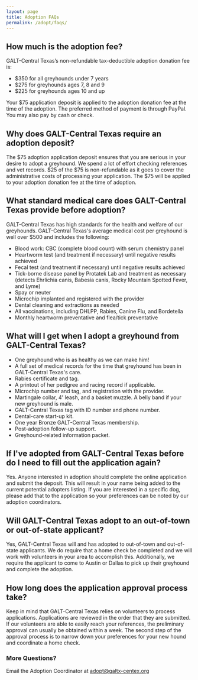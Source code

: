 ```yaml
---
layout: page
title: Adoption FAQs
permalink: /adopt/faqs/
---
```


## How much is the adoption fee?
GALT-Central Texas’s non-refundable tax-deductible adoption donation fee is:

* $350 for all greyhounds under 7 years
* $275 for greyhounds ages 7, 8 and 9
* $225 for greyhounds ages 10 and up

Your $75 application deposit is applied to
the adoption donation fee at the time of the adoption. The preferred method of
payment is through PayPal.  You may also pay by cash or check.

## Why does GALT-Central Texas require an adoption deposit?
The $75 adoption application deposit ensures that you are serious in your
desire to adopt a greyhound. We spend a lot of effort checking references and
vet records. $25 of the $75 is non-refundable as it goes to cover the
administrative costs of processing your application. The $75 will be applied to
your adoption donation fee at the time of adoption.

## What standard medical care does GALT-Central Texas provide before adoption?
GALT-Central Texas has high standards for the health and welfare of our
greyhounds. GALT-Central Texas's average medical cost per greyhound is well
over $500 and includes the following: 

* Blood work: CBC (complete blood count) with serum chemistry panel
* Heartworm test (and treatment if necessary) until negative results achieved
* Fecal test (and treatment if necessary) until negative results achieved
* Tick-borne disease panel by Protatek Lab and treatment as necessary (detects Ehrlichia canis, Babesia canis, Rocky Mountain Spotted Fever, and Lyme)
* Spay or neuter
* Microchip implanted and registered with the provider
* Dental cleaning and extractions as needed
* All vaccinations, including DHLPP, Rabies, Canine Flu, and Bordetella
* Monthly heartworm preventative and flea/tick preventative

## What will I get when I adopt a greyhound from GALT-Central Texas?
* One greyhound who is as healthy as we can make him!
* A full set of medical records for the time that greyhound has been in GALT-Central Texas's care.
* Rabies certificate and tag.
* A printout of her pedigree and racing record if applicable.
* Microchip number and tag, and registration with the provider.
* Martingale collar, 4' leash, and a basket muzzle. A belly band if your new greyhound is male.
* GALT-Central Texas tag with ID number and phone number.
* Dental-care start-up kit.
* One year Bronze GALT-Central Texas membership.
* Post-adoption follow-up support.
* Greyhound-related information packet.

## If I've adopted from GALT-Central Texas before do I need to fill out the application again?
Yes. Anyone interested in adoption should complete the online application and
submit the deposit. This will result in your name being added to the current
potential adopters listing. If you are interested in a specific dog, please add
that to the application so your preferences can be noted by our adoption
coordinators.

## Will GALT-Central Texas adopt to an out-of-town or out-of-state applicant?
Yes, GALT-Central Texas will and has adopted to out-of-town and out-of-state
applicants. We do require that a home check be completed and we will work with
volunteers in your area to accomplish this. Additionally, we require the
applicant to come to Austin or Dallas to pick up their greyhound and complete
the adoption.

## How long does the application approval process take?
Keep in mind that GALT-Central Texas relies on volunteers to process
applications. Applications are reviewed in the order that they are submitted.
If our volunteers are able to easily reach your references, the preliminary
approval can usually be obtained within a week. The second step of the approval
process is to narrow down your preferences for your new hound and coordinate a
home check.

### More Questions?

Email the Adoption Coordinator at [adopt@galtx-centex.org](mailto:adopt@galtx-centex.org)
